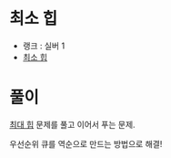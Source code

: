 # 최소 힙

- 랭크 : 실버 1
- [최소 힙](https://www.acmicpc.net/problem/1927)

# 풀이

[최대 힙](https://www.acmicpc.net/problem/11279) 문제를 풀고 이어서 푸는 문제.

우선순위 큐를 역순으로 만드는 방법으로 해결!